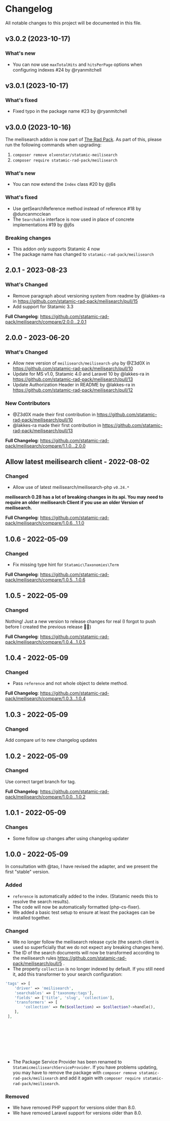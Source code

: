 # Changelog

All notable changes to this project will be documented in this file.

## v3.0.2 (2023-10-17)

### What's new

* You can now use `maxTotalHits` and `hitsPerPage` options when configuring indexes #24 by @ryanmitchell

## v3.0.1 (2023-10-17)

### What's fixed

* Fixed typo in the package name #23 by @ryanmitchell

## v3.0.0 (2023-10-16)

The meilisearch addon is now part of [The Rad Pack](https://github.com/statamic-rad-pack). As part of this, please run the following commands when upgrading:

1. `composer remove elvenstar/statamic-meilisearch`
2. `composer require statamic-rad-pack/meilisearch`

### What's new

* You can now extend the `Index` class #20 by @j6s

### What's fixed

* Use getSearchReference method instead of reference #18 by @duncanmcclean
* The `Searchable` interface is now used in place of concrete implementations #19 by @j6s

### Breaking changes

* This addon *only* supports Statamic 4 now
* The package name has changed to `statamic-rad-pack/meilisearch`

## 2.0.1 - 2023-08-23

### What's Changed

- Remove paragraph about versioning system from readme by @lakkes-ra in https://github.com/statamic-rad-pack/meilisearch/pull/15
- Add support for Statamic 3.3

**Full Changelog**: https://github.com/statamic-rad-pack/meilisearch/compare/2.0.0...2.0.1

## 2.0.0 - 2023-06-20

### What's Changed

- Allow new version of `meilisearch/meilisearch-php` by @Z3d0X in https://github.com/statamic-rad-pack/meilisearch/pull/10
- Update for MS v1.0, Statamic 4.0 and Laravel 10 by @lakkes-ra in https://github.com/statamic-rad-pack/meilisearch/pull/13
- Update Authorization Header in README by @lakkes-ra in https://github.com/statamic-rad-pack/meilisearch/pull/12

### New Contributors

- @Z3d0X made their first contribution in https://github.com/statamic-rad-pack/meilisearch/pull/10
- @lakkes-ra made their first contribution in https://github.com/statamic-rad-pack/meilisearch/pull/13

**Full Changelog**: https://github.com/statamic-rad-pack/meilisearch/compare/1.1.0...2.0.0

## Allow latest meilisearch client - 2022-08-02

### Changed

- Allow use of latest meilisearch/meilisearch-php `v0.24.*`

**meilisearch 0.28 has a lot of breaking changes in its api. You may need to require an older meilisearch Client if you use an older Version of meilisearch.**

**Full Changelog**: https://github.com/statamic-rad-pack/meilisearch/compare/1.0.6...1.1.0

## 1.0.6 - 2022-05-09

### Changed

- Fix missing type hint for `Statamic\Taxonomies\Term`

**Full Changelog**: https://github.com/statamic-rad-pack/meilisearch/compare/1.0.5...1.0.6

## 1.0.5 - 2022-05-09

### Changed

Nothing! Just a new version to release changes for real (I forgot to push before I created the previous release 🤦‍♂️)

**Full Changelog**: https://github.com/statamic-rad-pack/meilisearch/compare/1.0.4...1.0.5

## 1.0.4 - 2022-05-09

### Changed

- Pass `reference` and not whole object to delete method.

**Full Changelog**: https://github.com/statamic-rad-pack/meilisearch/compare/1.0.3...1.0.4

## 1.0.3 - 2022-05-09

### Changed

Add compare url to new changelog updates

## 1.0.2 - 2022-05-09

### Changed

Use correct target branch for tag.

**Full Changelog**: https://github.com/statamic-rad-pack/meilisearch/compare/1.0.0...1.0.2

## 1.0.1 - 2022-05-09

### Changes

- Some follow up changes after using changelog updater

## 1.0.0 - 2022-05-09

In consultation with @tao, I have revised the adapter, and we present the first "stable" version.

### Added

- `reference` is automatically added to the index. (Statamic needs this to resolve the search results).
- The code will now be automatically formatted (php-cs-fixer).
- We added a basic test setup to ensure at least the packages can be installed together.

### Changed

- We no longer follow the meilisearch release cycle (the search client is used so superficially that we do not expect any breaking changes here).
- The ID of the search documents will now be transformed according to the meilisearch rules https://github.com/statamic-rad-pack/meilisearch/pull/5 .
- The property `collection` is no longer indexed by default. If you still need it, add this transformer to your search configuration:

```php
'tags' => [
    'driver' => 'meilisearch',
    'searchables' => ['taxonomy:tags'],
    'fields' => ['title', 'slug', 'collection'],
    'transformers' => [
        'collection' => fn($collection) => $collection?->handle(),
    ],
 ],










```
- The Package Service Provider has been renamed to `StatamicmeilisearchServiceProvider`. If you have problems updating, you may have to remove the package with `composer remove statamic-rad-pack/meilisearch` and add it again with `composer require statamic-rad-pack/meilisearch`.

### Removed

- We have removed PHP support for versions older than 8.0.
- We have removed Laravel support for versions older than 8.0.

